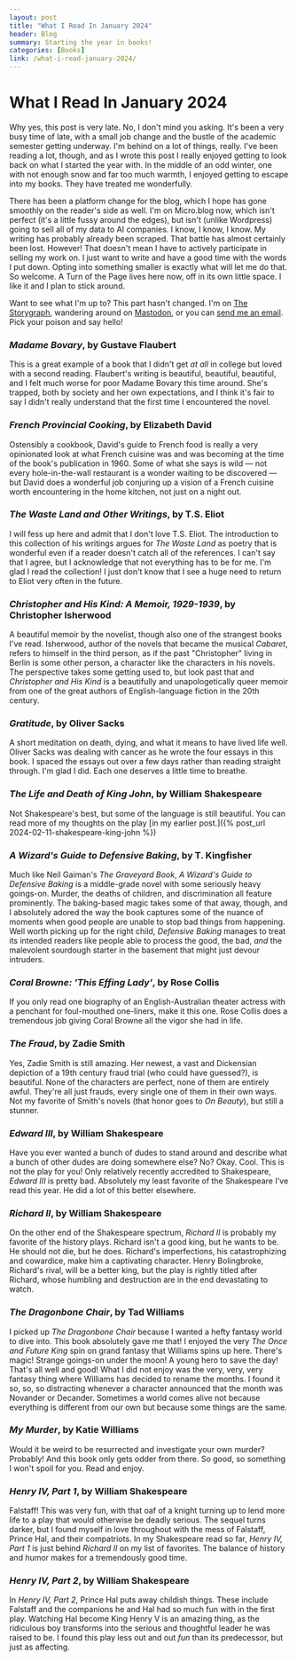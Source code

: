 ```yaml
---
layout: post
title: "What I Read In January 2024" 
header: Blog
summary: Starting the year in books!
categories: [Books]
link: /what-i-read-january-2024/
---
```

# What I Read In January 2024
Why yes, this post is very late. No, I don't mind you asking. It's been a very busy time of late, with a small job change and the bustle of the academic semester getting underway. I'm behind on a lot of things, really. I've been reading a lot, though, and as I wrote this post I really enjoyed getting to look back on what I started the year with. In the middle of an odd winter, one with not enough snow and far too much warmth, I enjoyed getting to escape into my books. They have treated me wonderfully. 

There has been a platform change for the blog, which I hope has gone smoothly on the reader's side as well. I'm on Micro.blog now, which isn't perfect (it's a little fussy around the edges), but isn't (unlike Wordpress) going to sell all of my data to AI companies. I know, I know, I know. My writing has probably already been scraped. That battle has almost certainly been lost. However! That doesn't mean I have to actively participate in selling my work on. I just want to write and have a good time with the words I put down. Opting into something smaller is exactly what will let me do that. So welcome. A Turn of the Page lives here now, off in its own little space. I like it and I plan to stick around. 

Want to see what I'm up to? This part hasn't changed. I'm on [The Storygraph](https://app.thestorygraph.com/profile/wishfulwriting), wandering around on [Mastodon](https://mastodon.social/@wishfulwriting), or you can [send me an email](mailto:hello@ianmoore.fyi). Pick your poison and say hello!
### *Madame Bovary*, by Gustave Flaubert
This is a great example of a book that I didn't get *at all* in college but loved with a second reading. Flaubert's writing is beautiful, beautiful, beautiful, and I felt much worse for poor Madame Bovary this time around. She's trapped, both by society and her own expectations, and I think it's fair to say I didn't really understand that the first time I encountered the novel.
### *French Provincial Cooking*, by Elizabeth David
Ostensibly a cookbook, David's guide to French food is really a very opinionated look at what French cuisine was and was becoming at the time of the book's publication in 1960. Some of what she says is wild — not every hole-in-the-wall restaurant is a wonder waiting to be discovered — but David does a wonderful job conjuring up a vision of a French cuisine worth encountering in the home kitchen, not just on a night out.
### *The Waste Land and Other Writings*, by T.S. Eliot
I will fess up here and admit that I don't love T.S. Eliot. The introduction to this collection of his writings argues for *The Waste Land* as poetry that is wonderful even if a reader doesn't catch all of the references. I can't say that I agree, but I acknowledge that not everything has to be for me. I'm glad I read the collection! I just don't know that I see a huge need to return to Eliot very often in the future. 
### *Christopher and His Kind: A Memoir, 1929-1939*, by Christopher Isherwood
A beautiful memoir by the novelist, though also one of the strangest books I've read. Isherwood, author of the novels that became the musical *Cabaret*, refers to himself in the third person, as if the past "Christopher" living in Berlin is some other person, a character like the characters in his novels. The perspective takes some getting used to, but look past that and *Christopher and His Kind* is a beautifully and unapologetically queer memoir from one of the great authors of English-language fiction in the 20th century.
### *Gratitude*, by Oliver Sacks
A short meditation on death, dying, and what it means to have lived life well. Oliver Sacks was dealing with cancer as he wrote the four essays in this book. I spaced the essays out over a few days rather than reading straight through. I'm glad I did. Each one deserves a little time to breathe.  
### *The Life and Death of King John*, by William Shakespeare
Not Shakespeare's best, but some of the language is still beautiful. You can read more of my thoughts on the play [in my earlier post.]({% post_url 2024-02-11-shakespeare-king-john %})
### *A Wizard's Guide to Defensive Baking*, by T. Kingfisher
Much like Neil Gaiman's *The Graveyard Book*, *A Wizard's Guide to Defensive Baking* is a middle-grade novel with some seriously heavy goings-on. Murder, the deaths of children, and discrimination all feature prominently. The baking-based magic takes some of that away, though, and I absolutely adored the way the book captures some of the nuance of moments when good people are unable to stop bad things from happening. Well worth picking up for the right child, *Defensive Baking* manages to treat its intended readers like people able to process the good, the bad, *and* the malevolent sourdough starter in the basement that might just devour intruders.
### *Coral Browne: 'This Effing Lady'*, by Rose Collis
If you only read one biography of an English-Australian theater actress with a penchant for foul-mouthed one-liners, make it this one. Rose Collis does a tremendous job giving Coral Browne all the vigor she had in life.
### *The Fraud*, by Zadie Smith
Yes, Zadie Smith is still amazing. Her newest, a vast and Dickensian depiction of a 19th century fraud trial (who could have guessed?), is beautiful. None of the characters are perfect, none of them are entirely awful. They're all just frauds, every single one of them in their own ways. Not my favorite of Smith's novels (that honor goes to *On Beauty*), but still a stunner.
### *Edward III*, by William Shakespeare
Have you ever wanted a bunch of dudes to stand around and describe what a bunch of other dudes are doing somewhere else? No? Okay. Cool. This is not the play for you! Only relatively recently accredited to Shakespeare, *Edward III* is pretty bad. Absolutely my least favorite of the Shakespeare I've read this year. He did a lot of this better elsewhere.
### *Richard II*, by William Shakespeare
On the other end of the Shakespeare spectrum, *Richard II* is probably my favorite of the history plays. Richard isn't a good king, but he wants to be. He should not die, but he does. Richard's imperfections, his catastrophizing and cowardice, make him a captivating character. Henry Bolingbroke, Richard's rival, will be a better king, but the play is rightly titled after Richard, whose humbling and destruction are in the end devastating to watch.
### *The Dragonbone Chair*, by Tad Williams
I picked up *The Dragonbone Chair* because I wanted a hefty fantasy world to dive into. This book absolutely gave me that! I enjoyed the very *The Once and Future King* spin on grand fantasy that Williams spins up here. There's magic! Strange goings-on under the moon! A young hero to save the day! That's all well and good! What I did not enjoy was the very, very, very fantasy thing where Williams has decided to rename the months. I found it so, so, so distracting whenever a character announced that the month was Novander or Decander. Sometimes a world comes alive not because everything is different from our own but because some things are the same. 
### *My Murder*, by Katie Williams
Would it be weird to be resurrected and investigate your own murder? Probably! And this book only gets odder from there. So good, so something I won't spoil for you. Read and enjoy.
### *Henry IV, Part 1*, by William Shakespeare
Falstaff! This was very fun, with that oaf of a knight turning up to lend more life to a play that would otherwise be deadly serious. The sequel turns darker, but I found myself in love throughout with the mess of Falstaff, Prince Hal, and their compatriots. In my Shakespeare read so far, *Henry IV, Part 1* is just behind *Richard II* on my list of favorites. The balance of history and humor makes for a tremendously good time. 
### *Henry IV, Part 2*, by William Shakespeare
In *Henry IV, Part 2*, Prince Hal puts away childish things. These include Falstaff and the companions he and Hal had so much fun with in the first play. Watching Hal become King Henry V is an amazing thing, as the ridiculous boy transforms into the serious and thoughtful leader he was raised to be. I found this play less out and out *fun* than its predecessor, but just as affecting. 
